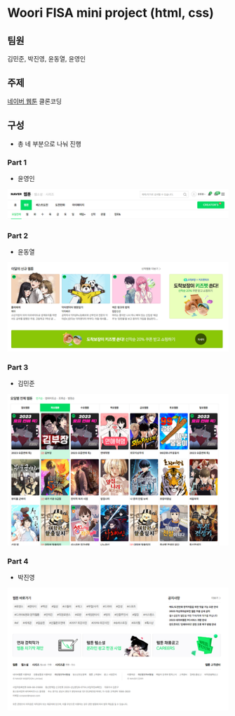 # Woori FISA mini project (html, css)

## 팀원

김민준, 박진영, 윤동열, 윤영인

## 주제

[네이버 웹툰](https://comic.naver.com/webtoon) 클론코딩

## 구성

-   총 네 부분으로 나눠 진행

### Part 1

-   윤영인

![part1](./images/part1.png)

### Part 2

-   윤동열

![part2](./images/part2.png)

### Part 3

-   김민준

![part3](./images/part3.png)

### Part 4

-   박진영

![part4](./images/part4.png)
